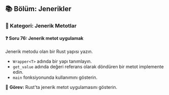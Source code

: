 ## 📚 Bölüm: Jenerikler  
### 🔹 Kategori: Jenerik Metotlar  
#### ❓ Soru 76: Jenerik metot uygulamak

Jenerik metodu olan bir Rust yapısı yazın.

- `Wrapper<T>` adında bir yapı tanımlayın.
- `get_value` adında değeri referans olarak döndüren bir metot implemente edin.
- `main` fonksiyonunda kullanımını gösterin.

🔧 **Görev:** Rust'ta jenerik metot uygulamasını gösterin.
